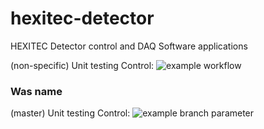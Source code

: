 # hexitec-detector
HEXITEC Detector control and DAQ Software applications

(non-specific) Unit testing Control: ![example workflow](https://github.com/github/docs/actions/workflows/main.yml/badge.svg)
### Was name
(master)       Unit testing Control: ![example branch parameter](https://github.com/stfc-aeg/hexitec-detector/actions/workflows/control_unit_tests.yml/badge.svg?branch=master)
